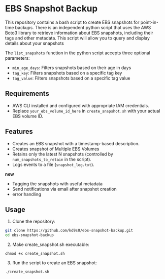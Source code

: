 # EBS Snapshot Backup

This repository contains a bash script to create EBS snapshots for point-in-time backups. There is an independent python script that uses the AWS Boto3 library to retrieve information about EBS snapshots, including their tags and other metadata. This script will allow you to query and display details about your snapshots

The `list_snapshots` function in the python script accepts three optional parameters:

- `min_age_days`: Filters snapshots based on their age in days
- `tag_key`: Filters snapshots based on a specific tag key
- `tag_value`: Filters snapshots based on a specific tag value

## Requirements

- AWS CLI installed and configured with appropriate IAM credentials.
- Replace `your_ebs_volume_id_here` in `create_snapshot.sh` with your actual EBS volume ID.

## Features

- Creates an EBS snapshot with a timestamp-based description.
- Creates snapshot of Multiple EBS Volumes
- Retains only the latest N snapshots (controlled by `num_snapshots_to_retain` in the script).
- Logs events to a file (`snapshot_log.txt`).

**new**
- Tagging the snapshots with useful metadata
- Send notifications via email after snapshot creation
- error handling

## Usage

1. Clone the repository:

```bash
git clone https://github.com/kd9s0/ebs-snapshot-backup.git
cd ebs-snapshot-backup
```

2. Make create_snapshot.sh executable:
```
chmod +x create_snapshot.sh
```

3. Run the script to create an EBS snapshot:
```
./create_snapshot.sh
```
